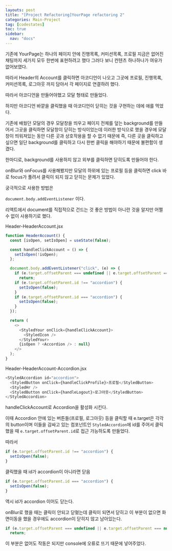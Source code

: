 ```yaml
---
layouts: post
title: "[Project Refactoring]YourPage refactoring 2"
categories: Main-Project
tag: [codestates]
toc: true
sidebar:
  nav: "docs"
---
```


기존에 YourPage는 하나의 페이지 안에 진행목록, 커미션목록, 프로필 지금은 없어진 채팅까지 세가지 모두 한번에 표현하려고 했다 그러다 보니 컨텐츠 하나하나가 여유가 없어보였다.

따라서 Header의 Account를 클릭하면 아코디언이 나오고 그곳에 프로필, 진행목록, 커미션목록, 로그아웃 까지 담아서 각 페이지로 연결하려 했다.

따라서 아코디언을 만들어야했고 모달 형태로 만들었다.

하지만 아코디언 바깥을 클릭했을 때 아코디언이 닫히는 것을 구현하는 데에 애를 먹었다.

기존에 배웠던 모달의 경우 모달창을 띄우고 페이지 전체를 덮는 background를 만들어서 그곳을 클릭하면 모달창이 닫히는 방식이었는데 이러한 방식으로 했을 경우에 모달창이 띄워져있는 동안 다른 곳과 상호작용을 할 수 없기 때문에 즉, 다른 곳을 클릭하고 싶으면 일단 background를 클릭하고 다시 한번 클릭을 해야하기 때문에 불편함이 생겼다.

한마디로, background를 사용하지 않고 외부를 클릭하면 닫히도록 만들어야 한다.

onBlur와 onFocus를 사용해봤지만 모달의 하위에 있는 프로필 등을 클릭하면 click 바로 focus가 풀려서 클릭이 되지 않고 닫히는 문제가 있었다.

궁극적으로 사용한 방법은

`document.body.addEventListener` 이다.

리액트에서 document를 직접적으로 건드는 것 좋은 방법이 아니란 것을 알지만 어쩔 수 없이 사용하기로 했다.

Header-HeaderAccount.jsx

```js
function HeaderAccount() {
  const [isOpen, setIsOpen] = useState(false);

  const handleClickAccount = () => {
    setIsOpen(!isOpen);
  };

  document.body.addEventListener("click", (e) => {
    if (e.target.offsetParent === undefined || e.target.offsetParent === null)
      return;
    if (e.target.offsetParent.id !== "accordion") {
      setIsOpen(false);
    }
    if (e.target.offsetParent.id === "accordion") {
      setIsOpen(false);
    }
  });

  return (
    <>
      <StyledYour onClick={handleClickAccount}>
        <StyledIcon />
      </StyledYour>
      {isOpen ? <Accordion /> : null}
    </>
  );
}
```

Header-HeaderAccount-Accordion.jsx

```js
<StyledAccordion id="accordion">
  <StyledButton onClick={handleClickProfile}>프로필</StyledButton>
  <StyledHr />
  <StyledButton onClick={handleLogout}>로그아웃</StyledButton>
</StyledAccordion>
```

handleClickAccount로 Accordion을 활성화 시킨다.

이때 Accordion 안에 있는 버튼들(프로필, 로그아웃) 등을 클릭할 때 e.target은 각각의 button이며 이들을 감싸고 있는 컴포넌트인 `StyledAccordion`에 id를 주어서 클릭했을 때 `e.target.offsetParent.id`로 접근 가능하도록 만들었다.

따라서

```js
if (e.target.offsetParent.id !== "accordion") {
  setIsOpen(false);
}
```

클릭했을 때 id가 accordion이 아니라면 닫음

```js
if (e.target.offsetParent.id === "accordion") {
  setIsOpen(false);
}
```

역시 id가 accordion 이어도 닫는다.

onBlur로 했을 때는 클릭이 안되고 닫혔는데 클릭이 되면서 닫히고 이 부분이 없으면 화면이동을 했을 경우에도 accordion이 닫히지 않고 남아있는다.

```js
if (e.target.offsetParent === undefined || e.target.offsetParent === null)
  return;
```

이 부분은 없어도 작동은 되지만 console에 오류로 뜨기 때문에 넣어주었다.
